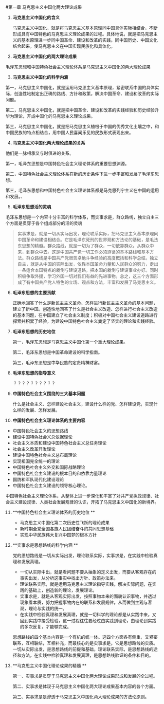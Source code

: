 #第一章 马克思主义中国化两大理论成果

1. **马克思主义中国化的含义**

   马克思主义中国化，就是将马克思主义基本原理同中国具体实际相结合，不断形成具有中国特色的马克思主义理论成果的过程。具体地说，就是把马克思主义的基本原理进一步同中国革命、建设和改革的实践，同中国历史、中国文化结合起来，使马克思主义在中国实现民族化和具体化。

2.  **马克思主义中国化的两大理论成果**

   毛泽东思想和中国特色社会主义理论体系是马克思主义中国化的两大理论成果

3.  **马克思主义中国化的科学内涵**

   第一，马克思主义中国化，就是运用马克思主义基本原理，紧密联系中国的具体实际，创造性地制定出正确的路线、方针和政策，解决中国革命、建设和改革的实际问题。

   第二，马克思主义中国化，就是把中国革命、建设和改革的实践经验和历史经验升华为理论，开成中国化的马克思主义理论成果。

   第三，马克思主义中国化，就是把马克思主义植根于中国的优秀文化土壤之中，和中国民族的特点相结合，用中国人民喜闻乐见的民族形式表现出来。

4.  **马克思主义中国化两大理论成果的关系**

   他们是一脉相承又与时俱进的关系。

   第一，毛泽东思想是中国特色社会主义理论体系的重要思想渊源。

   第二，中国特色社会主义理论体系在新的历史条件下进一步丰富和发展了毛泽东思想。

   第三，毛泽东思想和中国特色社会主义理论体系都是马克思列宁主义在中国的运用和发展。、

5.  **毛泽东思想活的灵魂**

   毛泽东思想是一个内容十分丰富的科学体系，而实事求是，群众路线，独立自主三个方面是贯穿于各个组成部分的活的灵魂

   > 实事求是，就是一切从实际出发，理论联系实际，把马克思主义基本原理同中国革命和建设相结合。它是毛泽东死刑的世界观和方法论的基础，是毛法东思想的精髓。群众路线，就是一切为了群众，一切依靠群众，从群众中来，到群众中去。这是中国共产党一切工作必须遵循的基本路线和基本方法。群众路线是中国共产党艰苦卓绝斗争经验的高度概括和科学总结。独立自主，就是从中国的实际出发，依靠本国革命力量和人民群众的努力，走出一条适合本国特点的栽倒与建设道路，把本国的栽倒与建设事业办好。同时积极争取外援，学习外国一切对我们有益的先进事物。总之，这三个方面形成了有中国共产党人特色的立场、观点和方法，丰富和发展了马克思主义。

6. **毛泽东思想的主要贡献**

   正确地回答了什么是新民主主义革命、怎样进行新民主主义革命的基本问题，建立了新中国。创造性地回答了什么是社会主义改造、怎样进行社会主义改造的基本问题，在中国建立了社会主义制度；积极对中国社会主义建设道路进行探索并积累了经验，为建设中国特色社会主义奠定了坚实的理论和实践经验。

7. **毛泽东思想的历史地位**

   第一，毛泽东思想是马克思主义中国化第一个重大理论成果。

   第二，毛泽东思想是中国革命建设的科学指南。

   第三，毛泽东思想是中华民族的定贵精神财富。

8. **毛泽东思想的指导意义**

   ？？？？？？？？？？

9. **中国特色社会主义围绕的三大基本问题**

   什么是社会主义、怎样建设社会主义，建设什么样的党、怎样建设党，实现什么样的发展、怎样发展。

10. **中国特色社会主义理论体系的主要内容**

  - 中国特色社会主义的思想路线
  - 建设中国特色社会义总依据理论
  - 社会主义本质和建设中国特色社会主义总任务理论
  - 社会主义改革开发理论
  - 建设中国特色社会主义总布局理论
  - 实现祖国完全统一的理论
  - 中国特色社会主义外交和国际战略理论
  - 中国特色社会主义建设的根本目的和依靠力量理论
  - 国防和军队现代化建设理论
  - 中国特色社会主义建设的领导核心理论。

  中国特色社会主义理论体系，从整体上进一步深化和丰富了对共产党执政规律、社会主义建设规律、人类社会发展规律的认识，开拓了马克思主义中国化的新境界。

11. **中国特色社会主义理论体系的历史地位 **

    - 马克思主义中国化第二次历史性飞跃的理论成果
    - 新时期全党全国各族人民团结奋斗的共同思想基础
    - 实现中华民族伟大复兴中国梦的根本方针

12. **实事求是思想路线的科学内涵 **

    党的思想路线是一切从实际出发，理论联系实际，实事求是，在实践中检验真理和发展真理。

    - 一切从实际中出，就是看问题不要从抽象的定义出发，而要从客观存在的事实出发，从分析这事实中找出方针、政策办法来。
    - 理论联系实际，就是运用马克思主义理论指导实践，解决实际问题，在实践的基础上，创造新的理论，发展理论。
    - 实事求是，就是从客观实际出发，按照事物本来的面貌认识事物，并透过现象看本质，努力把握事物内在的联系和发展规律，从而做到主观与客观，理论与实践的统一。
    - 在实践中检验真理和发展真理，就是一切科学的理论都是从实践中来，又回到实践中接受检验，这一过程往往要经过由实践到理论，由理论到实践的多次反复，才能够完成。

    思想路线的四个基本内容是一个有机的统一体。这四个方面各有侧重，又紧密联系，互相联结，互相补充，而最核心的是实事求是，它是思想路线的实质。一切从实际出发，是思想路线的前提和基础。理论联系实际，是思想路线的途径和方法。在实践中检验真理和发展真理，是思想路线验证的条件和目的。

13. **马克思主义中国化理论成果的精髓 **

    第一、实事求是贯穿于马克思主义中国化两大理论成果形成和发展的全过程。

    第二、实事求是体现于马克思主义中国化两大理论成果基本内容的各个方面。

    第三、实事求是是渗透于马克思主义中国化两大理论成果的方法论原则。